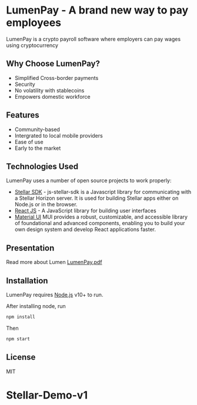 # LumenPay - A brand new way to pay employees


LumenPay  is a crypto payroll software where employers can pay wages using cryptocurrency

## Why Choose LumenPay?

- Simplified Cross-border payments
- Security
- No volatility with stablecoins
- Empowers domestic workforce

## Features

- Community-based
- Intergrated to local mobile providers
- Ease of use
- Early to the market

## Technologies Used

LumenPay uses a number of open source projects to work properly:

- [Stellar SDK](https://github.com/stellar/js-stellar-sdk) - js-stellar-sdk is a Javascript library for communicating with a Stellar Horizon server. It is used for building Stellar apps either on Node.js or in the browser.
- [React JS](https://reactjs.org/) - A JavaScript library for building user interfaces
- [Material UI](https://mui.com/) MUI provides a robust, customizable, and accessible library of foundational and advanced components, enabling you to build your own design system and develop React applications faster.
## Presentation

Read more about Lumen <a href="presentation/LumenPay.pdf"> LumenPay.pdf </a>

## Installation

LumenPay requires [Node.js](https://nodejs.org/) v10+ to run.

After installing node, run
```sh
npm install
```
Then 
```sh
npm start
```

## License

MIT
# Stellar-Demo-v1
